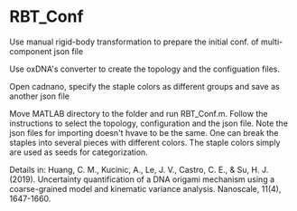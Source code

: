 # RBT_Conf
Use manual rigid-body transformation to prepare the initial conf. of multi-component json file

Use oxDNA's converter to create the topology and the configuation files. 

Open cadnano, specify the staple colors as different groups and save as another json file

Move MATLAB directory to the folder and run RBT_Conf.m. 
Follow the instructions to select the topology, configuration and the json file. Note the json files for importing doesn't hvave to be the same.
One can break the staples into several pieces with different colors. The staple colors simply are used as seeds for categorization.

Details in:
Huang, C. M., Kucinic, A., Le, J. V., Castro, C. E., & Su, H. J. (2019). Uncertainty quantification of a DNA origami mechanism using a coarse-grained model and kinematic variance analysis. Nanoscale, 11(4), 1647-1660.

